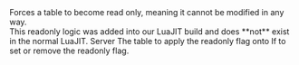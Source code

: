 <function name="setreadonly" parent="debug" type="libraryfunc">
	<description>
		Forces a table to become read only, meaning it cannot be modified in any way.<br>
		This readonly logic was added into our LuaJIT build and does **not** exist in the normal LuaJIT.
		<added version="0.8"></added>
	</description>
	<realm>Server</realm>
	<args>
		<arg name="tbl" type="table">The table to apply the readonly flag onto</arg>
		<arg name="readOnly" type="boolean" default="false">If to set or remove the readonly flag.</arg>
	</args>
</function>